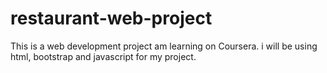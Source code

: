 # restaurant-web-project
This is a web development project am learning on Coursera.
i will be using html, bootstrap and javascript for my project.
